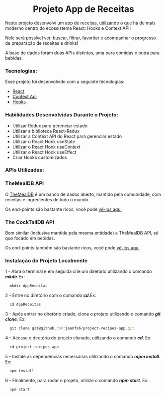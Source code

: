 <h1 align="center">Projeto App de Receitas</h1>

Neste projeto desenvolvi um app de receitas, utilizando o que há de mais moderno dentro do ecossistema React: Hooks e Context API!

Nele será possível ver, buscar, filtrar, favoritar e acompanhar o progresso de preparação de receitas e drinks!

A base de dados foram duas APIs distintas, uma para comidas e outra para bebidas.


### Tecnologias:

Esse projeto foi desenvolvido com a seguinte técnologias:

- [React][reactjs]
- [Context Api][reactjs]
- [Hooks][reactjs]

[reactjs]: https://reactjs.org

### Habilidades Desenvolvidas Durante o Projeto:

- Utilizar Redux para gerenciar estado
- Utilizar a biblioteca React-Redux
- Utilizar a Context API do React para gerenciar estado
- Utilizar o React Hook useState
- Utilizar o React Hook useContext
- Utilizar o React Hook useEffect
- Criar Hooks customizados

### APIs Utilizadas:
### TheMealDB API

O [TheMealDB](https://www.themealdb.com/) é um banco de dados aberto, mantido pela comunidade, com receitas e ingredientes de todo o mundo.

Os end-points são bastante ricos, você pode [vê-los aqui](https://www.themealdb.com/api.php)

### The CockTailDB API

Bem similar (inclusive mantida pela mesma entidade) a TheMealDB API, só que focado em bebidas.

Os end-points também são bastante ricos, você pode [vê-los aqui](https://www.thecocktaildb.com/api.php)

### Instalação do Projeto Localmente

1 - Abra o terminal e em seguida crie um diretório utilizando o comando ***mkdir***.Ex:
```javascript
  mkdir AppReceitas
```
2 - Entre no diretório com o comando ***cd***.Ex:
```javascript
  cd AppReceitas
```
3 - Após entrar no diretório criado, clone o projeto utilizando o comando ***git clone***. Ex:
```javascript
  git clone git@github.com:jeanfs6/project-recipes-app.git
```

4 - Acesse o diretório do projeto clonado, utilizando o comando ***cd***. Ex:
```javascript
  cd project-recipes-app
```
5 - Instale as dependências necessárias utilizando o comando ***mpm install***. Ex:
```javascript
  npm install
  ```
6 - Finalmente, para rodar o projeto,  utiliize o comando ***npm start***. Ex:
```javascript
  npm start
  ```





